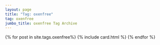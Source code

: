```yaml
---
layout: page
title: "Tag: oxenfree"
tag: oxenfree
jumbo_title: oxenfree Tag Archive
---
```

<div class="row">
{% for post in site.tags.oxenfree%}
{% include card.html %}
{% endfor %}
</div>